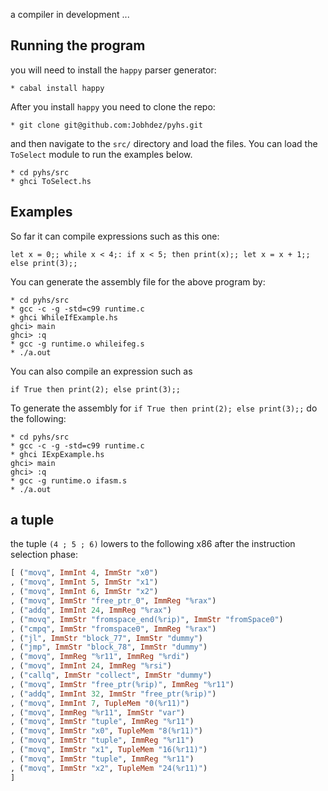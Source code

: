 a compiler in development  ...

## Running the program
you will need to install the `happy` parser generator:

```
* cabal install happy
```

After you install `happy` you need to clone the repo:

```
* git clone git@github.com:Jobhdez/pyhs.git

```
and then navigate to the `src/` directory and load the files. You can load the `ToSelect` module to run the examples
below.

```
* cd pyhs/src
* ghci ToSelect.hs
```
## Examples

So far it can compile expressions such as this one:
```
let x = 0;; while x < 4;: if x < 5; then print(x);; let x = x + 1;; else print(3);;
```
You can generate the assembly file for the above program by:

```
* cd pyhs/src
* gcc -c -g -std=c99 runtime.c
* ghci WhileIfExample.hs
ghci> main
ghci> :q
* gcc -g runtime.o whileifeg.s
* ./a.out
```
You can also compile an expression such as

```
if True then print(2); else print(3);;
```

To generate the assembly for `if True then print(2); else print(3);;` do the following:

```
* cd pyhs/src
* gcc -c -g -std=c99 runtime.c
* ghci IExpExample.hs
ghci> main
ghci> :q
* gcc -g runtime.o ifasm.s
* ./a.out
```
## a tuple

the tuple `(4 ; 5 ; 6)` lowers to the following x86 after the instruction selection phase:

```haskell
[ ("movq", ImmInt 4, ImmStr "x0")
, ("movq", ImmInt 5, ImmStr "x1")
, ("movq", ImmInt 6, ImmStr "x2")
, ("movq", ImmStr "free_ptr_0", ImmReg "%rax")
, ("addq", ImmInt 24, ImmReg "%rax")
, ("movq", ImmStr "fromspace_end(%rip)", ImmStr "fromSpace0")
, ("cmpq", ImmStr "fromspace0", ImmReg "%rax")
, ("jl", ImmStr "block_77", ImmStr "dummy")
, ("jmp", ImmStr "block_78", ImmStr "dummy")
, ("movq", ImmReg "%r11", ImmReg "%rdi")
, ("movq", ImmInt 24, ImmReg "%rsi")
, ("callq", ImmStr "collect", ImmStr "dummy")
, ("movq", ImmStr "free_ptr(%rip)", ImmReg "%r11")
, ("addq", ImmInt 32, ImmStr "free_ptr(%rip)")
, ("movq", ImmInt 7, TupleMem "0(%r11)")
, ("movq", ImmReg "%r11", ImmStr "var")
, ("movq", ImmStr "tuple", ImmReg "%r11")
, ("movq", ImmStr "x0", TupleMem "8(%r11)")
, ("movq", ImmStr "tuple", ImmReg "%r11")
, ("movq", ImmStr "x1", TupleMem "16(%r11)")
, ("movq", ImmStr "tuple", ImmReg "%r11")
, ("movq", ImmStr "x2", TupleMem "24(%r11)")
]
```
